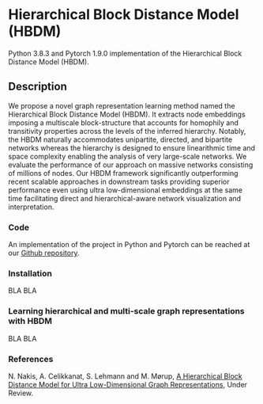 # Hierarchical Block Distance Model (HBDM)

Python 3.8.3 and Pytorch 1.9.0 implementation of the Hierarchical Block Distance Model (HBDM).

## Description

We propose a novel graph representation learning method named the Hierarchical Block Distance Model (HBDM). It extracts node embeddings imposing a multiscale block-structure that accounts for homophily and transitivity properties across the levels of the inferred hierarchy. Notably, the HBDM naturally accommodates unipartite, directed, and bipartite networks whereas the hierarchy is designed to ensure linearithmic time and space complexity enabling the analysis of very large-scale networks. We evaluate the performance of our approach on massive networks consisting of millions of nodes. Our HBDM framework significantly outperforming recent scalable approaches in downstream tasks providing superior performance even using ultra low-dimensional embeddings at the same time facilitating direct and hierarchical-aware network visualization and interpretation.

### Code
An implementation of the project in Python and Pytorch can be reached at our [Github repository](https://github.com/Nicknakis/HBDM).

### Installation
BLA BLA

### Learning hierarchical and multi-scale graph representations with HBDM
BLA BLA

### References
N. Nakis, A. Celikkanat, S. Lehmann and M. Mørup, [A Hierarchical Block Distance Model for Ultra Low-Dimensional Graph Representations](https://openreview.net/pdf?id=U-GB_gONqbo), Under Review.
